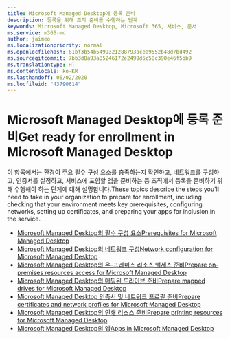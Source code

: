 ```yaml
---
title: Microsoft Managed Desktop에 등록 준비
description: 등록을 위해 조직 준비를 수행하는 단계
keywords: Microsoft Managed Desktop, Microsoft 365, 서비스, 문서
ms.service: m365-md
author: jaimeo
ms.localizationpriority: normal
ms.openlocfilehash: 61bf3b54b5499321288793acea9552b48d7bd492
ms.sourcegitcommit: 7bb3d8a93a85246172e2499d6c58c390e46f5bb9
ms.translationtype: HT
ms.contentlocale: ko-KR
ms.lasthandoff: 06/02/2020
ms.locfileid: "43790614"
---
```

# <a name="get-ready-for-enrollment-in-microsoft-managed-desktop"></a><span data-ttu-id="d7d65-104">Microsoft Managed Desktop에 등록 준비</span><span class="sxs-lookup"><span data-stu-id="d7d65-104">Get ready for enrollment in Microsoft Managed Desktop</span></span>

<span data-ttu-id="d7d65-105">이 항목에서는 환경이 주요 필수 구성 요소를 충족하는지 확인하고, 네트워크를 구성하고, 인증서를 설정하고, 서비스에 포함할 앱을 준비하는 등 조직에서 등록을 준비하기 위해 수행해야 하는 단계에 대해 설명합니다.</span><span class="sxs-lookup"><span data-stu-id="d7d65-105">These topics describe the steps you'll need to take in your organization to prepare for enrollment, including checking that your environment meets key prerequisites, configuring networks, setting up certificates, and preparing your apps for inclusion in the service.</span></span>

- [<span data-ttu-id="d7d65-106">Microsoft Managed Desktop의 필수 구성 요소</span><span class="sxs-lookup"><span data-stu-id="d7d65-106">Prerequisites for Microsoft Managed Desktop</span></span>](prerequisites.md)
- [<span data-ttu-id="d7d65-107">Microsoft Managed Desktop의 네트워크 구성</span><span class="sxs-lookup"><span data-stu-id="d7d65-107">Network configuration for Microsoft Managed Desktop</span></span>](network.md)
- [<span data-ttu-id="d7d65-108">Microsoft Managed Desktop의 온-프레미스 리소스 액세스 준비</span><span class="sxs-lookup"><span data-stu-id="d7d65-108">Prepare on-premises resources access for Microsoft Managed Desktop</span></span>](network.md)
- [<span data-ttu-id="d7d65-109">Microsoft Managed Desktop의 매핑된 드라이브 준비</span><span class="sxs-lookup"><span data-stu-id="d7d65-109">Prepare mapped drives for Microsoft Managed Desktop</span></span>](mapped-drives.md)
- [<span data-ttu-id="d7d65-110">Microsoft Managed Desktop 인증서 및 네트워크 프로필 준비</span><span class="sxs-lookup"><span data-stu-id="d7d65-110">Prepare certificates and network profiles for Microsoft Managed Desktop</span></span>](certs-wifi-lan.md)
- [<span data-ttu-id="d7d65-111">Microsoft Managed Desktop의 인쇄 리소스 준비</span><span class="sxs-lookup"><span data-stu-id="d7d65-111">Prepare printing resources for Microsoft Managed Desktop</span></span>](printing.md)
- [<span data-ttu-id="d7d65-112">Microsoft Managed Desktop의 앱</span><span class="sxs-lookup"><span data-stu-id="d7d65-112">Apps in Microsoft Managed Desktop</span></span>](apps.md)

